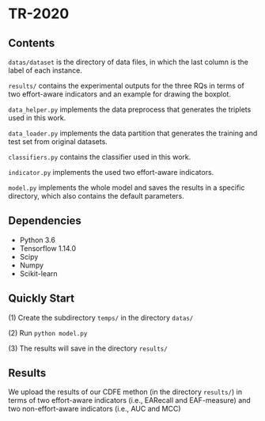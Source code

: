 # TR-2020

## Contents

````datas/dataset```` is the directory of data files, in which the last column is the label of each instance.

````results/```` contains the experimental outputs for the three RQs in terms of two effort-aware indicators and an example for drawing the boxplot.

````data_helper.py```` implements the data preprocess that generates the triplets used in this work.

````data_loader.py```` implements the data partition that generates the training and test set from original datasets.

````classifiers.py```` contains the classifier used in this work.

````indicator.py```` implements the used two effort-aware indicators.

````model.py```` implements the whole model and saves the results in a specific directory, which also contains the default parameters.

## Dependencies
* Python 3.6
* Tensorflow 1.14.0
* Scipy
* Numpy
* Scikit-learn

## Quickly Start

(1) Create the subdirectory ````temps/```` in the directory ````datas/````

(2) Run ````python model.py```` 

(3) The results will save in the directory ````results/````


## Results

We upload the results of our CDFE methon (in the directory ````results/````) in terms of two effort-aware indicators (i.e., EARecall and EAF-measure) and two non-effort-aware indicators (i.e., AUC and MCC)